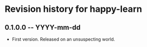 # Revision history for happy-learn

## 0.1.0.0 -- YYYY-mm-dd

* First version. Released on an unsuspecting world.
